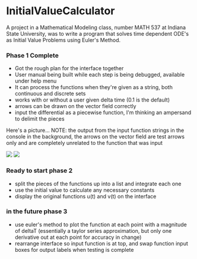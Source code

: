# InitialValueCalculator
A project in a Mathematical Modeling class, number MATH 537 at Indiana State University, was to write a program that solves time dependent ODE's as Initial Value Problems using Euler's Method.


<h3>Phase 1 Complete</h3>
<ul>
  <li>Got the rough plan for the interface together</li>
  <li>User manual being built while each step is being debugged, available under help menu</li>
  <li>It can process the functions when they're given as a string, both continuous and discrete sets</li>
  <li>works with or without a user given delta time (0.1 is the default)</li>
  <li>arrows can be drawn on the vector field correctly</li>
  <li>input the differential as a piecewise function, I'm thinking an ampersand to delimit the pieces</li>
</ul>

<p>Here's a picture... NOTE: the output from the input function strings in the console in the background, the arrows on the vector field are test arrows only and are completely unrelated to the function that was input</p>

<img src="https://user-images.githubusercontent.com/50467171/159381755-943230be-6a21-4fb4-8df4-3c040b8ac08a.png"/>
<img src="https://user-images.githubusercontent.com/50467171/159385072-f7190283-adb8-4881-a603-abb8ca81bff3.png"/>

<h3>Ready to start phase 2</h3>
<ul>  
  <li>split the pieces of the functions up into a list and integrate each one</li>
  <li>use the initial value to calculate any necessary constants</li>
  <li>display the original functions u(t) and v(t) on the interface</li>
</ul>


<h3>in the future phase 3</h3>
<ul>
  <li>use euler's method to plot the function at each point with a magnitude of deltaT (essentially a taylor series approximation, but only one derivative out at each point for accuracy in change)</li>
  <li>rearrange interface so input function is at top, and swap function input boxes for output labels when testing is complete</li>
</ul>
